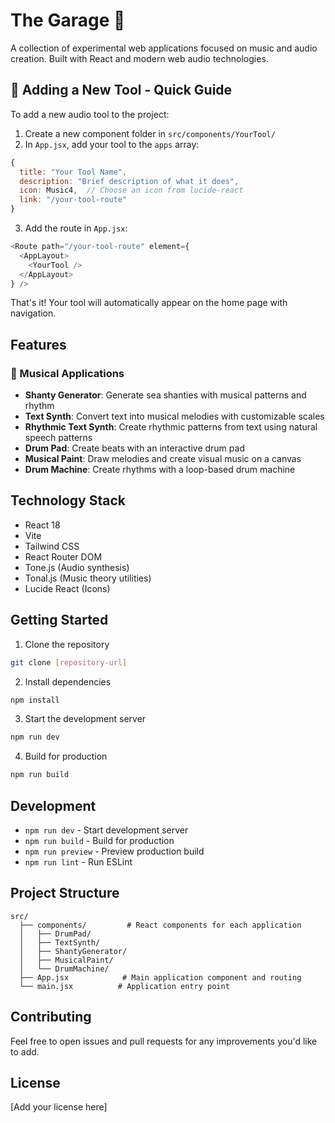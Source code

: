 # The Garage 🎼

A collection of experimental web applications focused on music and audio creation. Built with React and modern web audio technologies.

## 🔧 Adding a New Tool - Quick Guide

To add a new audio tool to the project:

1. Create a new component folder in `src/components/YourTool/`
2. In `App.jsx`, add your tool to the `apps` array:
```javascript
{
  title: "Your Tool Name",
  description: "Brief description of what it does",
  icon: Music4,  // Choose an icon from lucide-react
  link: "/your-tool-route"
}
```
3. Add the route in `App.jsx`:
```javascript
<Route path="/your-tool-route" element={
  <AppLayout>
    <YourTool />
  </AppLayout>
} />
```

That's it! Your tool will automatically appear on the home page with navigation.

## Features

### 🎵 Musical Applications

- **Shanty Generator**: Generate sea shanties with musical patterns and rhythm
- **Text Synth**: Convert text into musical melodies with customizable scales
- **Rhythmic Text Synth**: Create rhythmic patterns from text using natural speech patterns
- **Drum Pad**: Create beats with an interactive drum pad
- **Musical Paint**: Draw melodies and create visual music on a canvas
- **Drum Machine**: Create rhythms with a loop-based drum machine

## Technology Stack

- React 18
- Vite
- Tailwind CSS
- React Router DOM
- Tone.js (Audio synthesis)
- Tonal.js (Music theory utilities)
- Lucide React (Icons)

## Getting Started

1. Clone the repository
```bash
git clone [repository-url]
```

2. Install dependencies
```bash
npm install
```

3. Start the development server
```bash
npm run dev
```

4. Build for production
```bash
npm run build
```

## Development

- `npm run dev` - Start development server
- `npm run build` - Build for production
- `npm run preview` - Preview production build
- `npm run lint` - Run ESLint

## Project Structure

```
src/
  ├── components/         # React components for each application
  │   ├── DrumPad/
  │   ├── TextSynth/
  │   ├── ShantyGenerator/
  │   ├── MusicalPaint/
  │   └── DrumMachine/
  ├── App.jsx            # Main application component and routing
  └── main.jsx          # Application entry point
```

## Contributing

Feel free to open issues and pull requests for any improvements you'd like to add.

## License

[Add your license here]